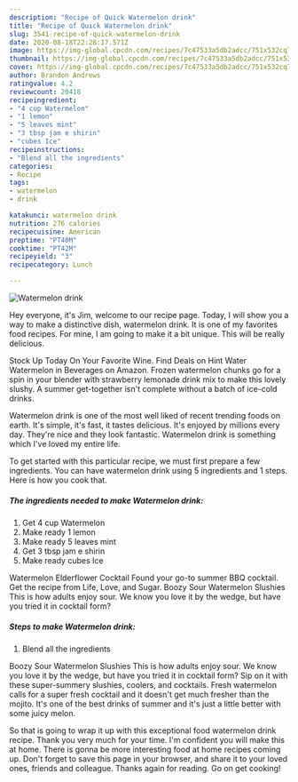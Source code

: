 ```yaml
---
description: "Recipe of Quick Watermelon drink"
title: "Recipe of Quick Watermelon drink"
slug: 3541-recipe-of-quick-watermelon-drink
date: 2020-08-18T22:28:17.571Z
image: https://img-global.cpcdn.com/recipes/7c47533a5db2adcc/751x532cq70/watermelon-drink-recipe-main-photo.jpg
thumbnail: https://img-global.cpcdn.com/recipes/7c47533a5db2adcc/751x532cq70/watermelon-drink-recipe-main-photo.jpg
cover: https://img-global.cpcdn.com/recipes/7c47533a5db2adcc/751x532cq70/watermelon-drink-recipe-main-photo.jpg
author: Brandon Andrews
ratingvalue: 4.2
reviewcount: 20418
recipeingredient:
- "4 cup Watermelon"
- "1 lemon"
- "5 leaves mint"
- "3 tbsp jam e shirin"
- "cubes Ice"
recipeinstructions:
- "Blend all the ingredients"
categories:
- Recipe
tags:
- watermelon
- drink

katakunci: watermelon drink 
nutrition: 276 calories
recipecuisine: American
preptime: "PT40M"
cooktime: "PT42M"
recipeyield: "3"
recipecategory: Lunch

---
```



![Watermelon drink](https://img-global.cpcdn.com/recipes/7c47533a5db2adcc/751x532cq70/watermelon-drink-recipe-main-photo.jpg)

Hey everyone, it's Jim, welcome to our recipe page. Today, I will show you a way to make a distinctive dish, watermelon drink. It is one of my favorites food recipes. For mine, I am going to make it a bit unique. This will be really delicious.

Stock Up Today On Your Favorite Wine. Find Deals on Hint Water Watermelon in Beverages on Amazon. Frozen watermelon chunks go for a spin in your blender with strawberry lemonade drink mix to make this lovely slushy. A summer get-together isn&#39;t complete without a batch of ice-cold drinks.

Watermelon drink is one of the most well liked of recent trending foods on earth. It's simple, it's fast, it tastes delicious. It's enjoyed by millions every day. They're nice and they look fantastic. Watermelon drink is something which I've loved my entire life.


To get started with this particular recipe, we must first prepare a few ingredients. You can have watermelon drink using 5 ingredients and 1 steps. Here is how you cook that.

<!--inarticleads1-->

##### The ingredients needed to make Watermelon drink:

1. Get 4 cup Watermelon
1. Make ready 1 lemon
1. Make ready 5 leaves mint
1. Get 3 tbsp jam e shirin
1. Make ready cubes Ice


Watermelon Elderflower Cocktail Found your go-to summer BBQ cocktail. Get the recipe from Life, Love, and Sugar. Boozy Sour Watermelon Slushies This is how adults enjoy sour. We know you love it by the wedge, but have you tried it in cocktail form? 

<!--inarticleads2-->

##### Steps to make Watermelon drink:

1. Blend all the ingredients


Boozy Sour Watermelon Slushies This is how adults enjoy sour. We know you love it by the wedge, but have you tried it in cocktail form? Sip on it with these super-summery slushies, coolers, and cocktails. Fresh watermelon calls for a super fresh cocktail and it doesn&#39;t get much fresher than the mojito. It&#39;s one of the best drinks of summer and it&#39;s just a little better with some juicy melon. 

So that is going to wrap it up with this exceptional food watermelon drink recipe. Thank you very much for your time. I'm confident you will make this at home. There is gonna be more interesting food at home recipes coming up. Don't forget to save this page in your browser, and share it to your loved ones, friends and colleague. Thanks again for reading. Go on get cooking!
